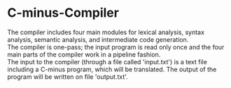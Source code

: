 # C-minus-Compiler
The compiler includes four main modules for lexical analysis, syntax analysis, semantic analysis, and intermediate code generation.      
The compiler is one-pass; the input program is read only once and the four main parts of the compiler work in a pipeline fashion.     
The input to the compiler (through a file called 'input.txt') is a text file including a C-minus program, which will be translated. The output of the program will be written on file 'output.txt'.    
